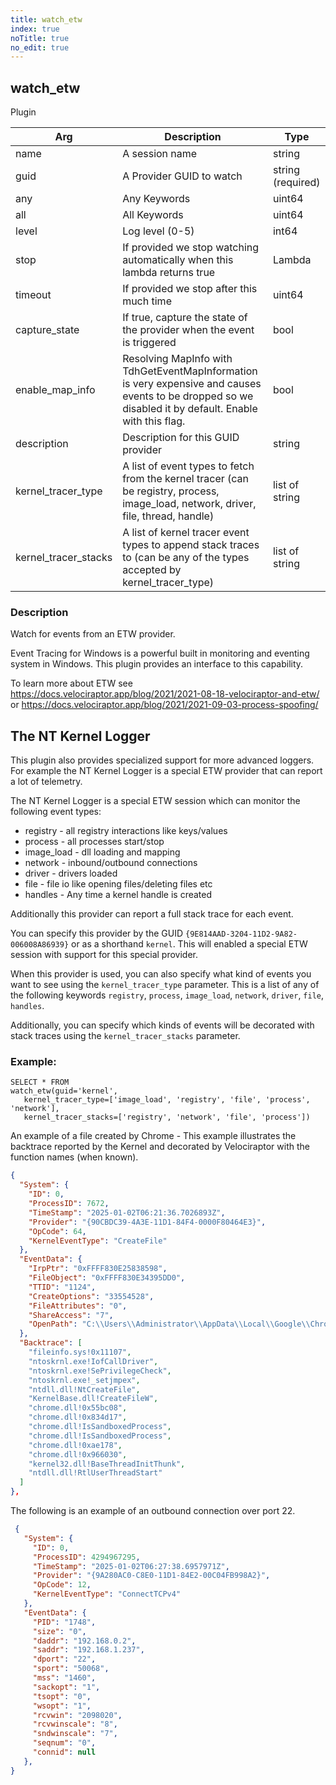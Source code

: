 ```yaml
---
title: watch_etw
index: true
noTitle: true
no_edit: true
---
```




<div class="vql_item"></div>


## watch_etw
<span class='vql_type label label-warning pull-right page-header'>Plugin</span>



<div class="vqlargs"></div>

Arg | Description | Type
----|-------------|-----
name|A session name |string
guid|A Provider GUID to watch |string (required)
any|Any Keywords |uint64
all|All Keywords |uint64
level|Log level (0-5)|int64
stop|If provided we stop watching automatically when this lambda returns true|Lambda
timeout|If provided we stop after this much time|uint64
capture_state|If true, capture the state of the provider when the event is triggered|bool
enable_map_info|Resolving MapInfo with TdhGetEventMapInformation is very expensive and causes events to be dropped so we disabled it by default. Enable with this flag.|bool
description|Description for this GUID provider|string
kernel_tracer_type|A list of event types to fetch from the kernel tracer (can be registry, process, image_load, network, driver, file, thread, handle)|list of string
kernel_tracer_stacks|A list of kernel tracer event types to append stack traces to (can be any of the types accepted by kernel_tracer_type)|list of string

### Description

Watch for events from an ETW provider.

Event Tracing for Windows is a powerful built in monitoring and
eventing system in Windows. This plugin provides an interface to
this capability.

To learn more about ETW see
https://docs.velociraptor.app/blog/2021/2021-08-18-velociraptor-and-etw/
or
https://docs.velociraptor.app/blog/2021/2021-09-03-process-spoofing/

## The NT Kernel Logger

This plugin also provides specialized support for more advanced
loggers. For example the NT Kernel Logger is a special ETW
provider that can report a lot of telemetry.

The NT Kernel Logger is a special ETW session which can monitor
the following event types:

* registry - all registry interactions like keys/values
* process - all processes start/stop
* image_load - dll loading and mapping
* network - inbound/outbound connections
* driver - drivers loaded
* file - file io like opening files/deleting files etc
* handles - Any time a kernel handle is created

Additionally this provider can report a full stack trace for each event.

You can specify this provider by the GUID
`{9E814AAD-3204-11D2-9A82-006008A86939}` or as a shorthand
`kernel`. This will enabled a special ETW session with support for
this special provider.

When this provider is used, you can also specify what kind of
events you want to see using the `kernel_tracer_type`
parameter. This is a list of any of the following keywords
`registry`, `process`, `image_load`, `network`, `driver`, `file`,
`handles`.

Additionally, you can specify which kinds of events will be
decorated with stack traces using the `kernel_tracer_stacks`
parameter.

### Example:

```vql
SELECT * FROM
watch_etw(guid='kernel',
   kernel_tracer_type=['image_load', 'registry', 'file', 'process', 'network'],
   kernel_tracer_stacks=['registry', 'network', 'file', 'process'])
```

An example of a file created by Chrome - This example illustrates
the backtrace reported by the Kernel and decorated by Velociraptor
with the function names (when known).

```json
{
  "System": {
    "ID": 0,
    "ProcessID": 7672,
    "TimeStamp": "2025-01-02T06:21:36.7026893Z",
    "Provider": "{90CBDC39-4A3E-11D1-84F4-0000F80464E3}",
    "OpCode": 64,
    "KernelEventType": "CreateFile"
  },
  "EventData": {
    "IrpPtr": "0xFFFF830E25838598",
    "FileObject": "0xFFFF830E34395DD0",
    "TTID": "1124",
    "CreateOptions": "33554528",
    "FileAttributes": "0",
    "ShareAccess": "7",
    "OpenPath": "C:\\Users\\Administrator\\AppData\\Local\\Google\\Chrome\\User Data\\Default\\Code Cache\\js\\5926f528a1f0ddd3_0"
  },
  "Backtrace": [
    "fileinfo.sys!0x11107",
    "ntoskrnl.exe!IofCallDriver",
    "ntoskrnl.exe!SePrivilegeCheck",
    "ntoskrnl.exe!_setjmpex",
    "ntdll.dll!NtCreateFile",
    "KernelBase.dll!CreateFileW",
    "chrome.dll!0x55bc08",
    "chrome.dll!0x834d17",
    "chrome.dll!IsSandboxedProcess",
    "chrome.dll!IsSandboxedProcess",
    "chrome.dll!0xae178",
    "chrome.dll!0x966030",
    "kernel32.dll!BaseThreadInitThunk",
    "ntdll.dll!RtlUserThreadStart"
  ]
},
```

The following is an example of an outbound connection over port 22.
```json
 {
   "System": {
     "ID": 0,
     "ProcessID": 4294967295,
     "TimeStamp": "2025-01-02T06:27:38.6957971Z",
     "Provider": "{9A280AC0-C8E0-11D1-84E2-00C04FB998A2}",
     "OpCode": 12,
     "KernelEventType": "ConnectTCPv4"
   },
   "EventData": {
     "PID": "1748",
     "size": "0",
     "daddr": "192.168.0.2",
     "saddr": "192.168.1.237",
     "dport": "22",
     "sport": "50068",
     "mss": "1460",
     "sackopt": "1",
     "tsopt": "0",
     "wsopt": "1",
     "rcvwin": "2098020",
     "rcvwinscale": "8",
     "sndwinscale": "7",
     "seqnum": "0",
     "connid": null
   },
}
```


